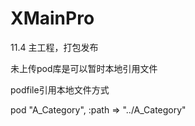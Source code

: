 # XMainPro
11.4 主工程，打包发布

未上传pod库是可以暂时本地引用文件

podfile引用本地文件方式

pod "A_Category", :path => "../A_Category"
